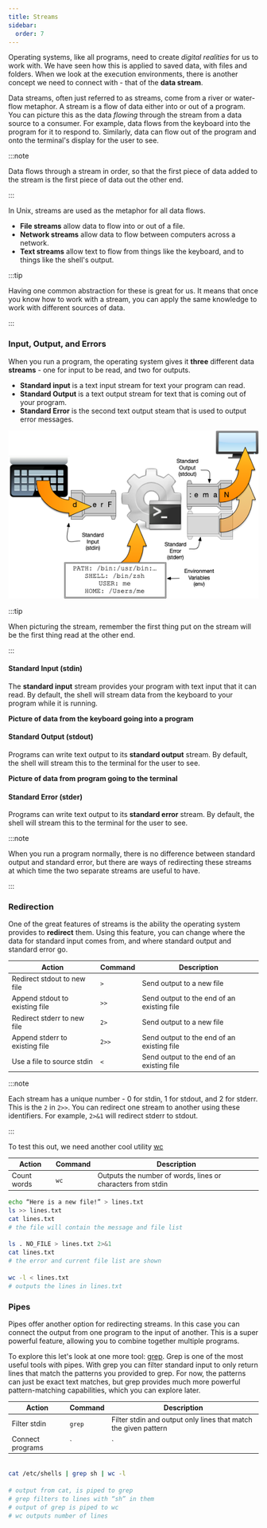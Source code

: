 ```yaml
---
title: Streams
sidebar:
  order: 7
---
```


Operating systems, like all programs, need to create *digital realities* for us to work with. We have seen how this is applied to saved data, with files and folders. When we look at the execution environments, there is another concept we need to connect with - that of the **data stream**.

Data streams, often just referred to as streams, come from a river or water-flow metaphor. A stream is a flow of data either into or out of a program. You can picture this as the data *flowing* through the stream from a data source to a consumer. For example, data flows from the keyboard into the program for it to respond to. Similarly, data can flow out of the program and onto the terminal's display for the user to see.

:::note

Data flows through a stream in order, so that the first piece of data added to the stream is the first piece of data out the other end.

:::

In Unix, streams are used as the metaphor for all data flows.

- **File streams** allow data to flow into or out of a file.
- **Network streams** allow data to flow between computers across a network.
- **Text streams** allow text to flow from things like the keyboard, and to things like the shell's output.

:::tip

Having one common abstraction for these is great for us. It means that once you know how to work with a stream, you can apply the same knowledge to work with different sources of data.

:::

### Input, Output, and Errors

When you run a program, the operating system gives it **three** different data **streams** - one for input to be read, and two for outputs.

- **Standard input** is a text input stream for text your program can read.
- **Standard Output** is a text output stream for text that is coming out of your program.
- **Standard Error** is the second text output steam that is used to output error messages.

![The execution environment of a program, with environment variables, stdin, stdout, and stderr shown as pipes.](./images/execution-env.png)

:::tip

When picturing the stream, remember the first thing put on the stream will be the first thing read at the other end.

:::

#### Standard Input (stdin)

The **standard input** stream provides your program with text input that it can read. By default, the shell will stream data from the keyboard to your program while it is running.

**Picture of data from the keyboard going into a program**

#### Standard Output (stdout)

Programs can write text output to its **standard output** stream. By default, the shell will stream this to the terminal for the user to see.

**Picture of data from program going to the terminal**

#### Standard Error (stder)

Programs can write text output to its **standard error** stream. By default, the shell will stream this to the terminal for the user to see.

:::note

When you run a program normally, there is no difference between standard output and standard error, but there are ways of redirecting these streams at which time the two separate streams are useful to have.

:::

### Redirection

One of the great features of streams is the ability the operating system provides to **redirect** them. Using this feature, you can change where the data for standard input comes from, and where standard output and standard error go.

|**Action**               |**Command**  |**Description**|
|-------------------------|-------------|-----------------------------------------------------------------------------------|
|Redirect stdout to new file           |`>`      | Send output to a new file |
|Append stdout to existing file           |`>>`      | Send output to the end of an existing file |
|Redirect stderr to new file           |`2>`      | Send output to a new file |
|Append stderr to existing file           |`2>>`      | Send output to the end of an existing file |
|Use a file to source stdin           |`<`      | Send output to the end of an existing file |

:::note

Each stream has a unique number - 0 for stdin, 1 for stdout, and 2 for stderr. This is the `2` in `2>>`. You can redirect one stream to another using these identifiers. For example, `2>&1` will redirect stderr to stdout.

:::

To test this out, we need another cool utility [wc](https://man.cx/Wc)

|**Action**               |**Command**  |**Description**|
|-------------------------|-------------|-----------------------------------------------------------------------------------|
|Count words           |`wc`      | Outputs the number of words, lines or characters from stdin |


```sh
echo “Here is a new file!” > lines.txt
ls >> lines.txt
cat lines.txt
# the file will contain the message and file list

ls . NO_FILE > lines.txt 2>&1
cat lines.txt
# the error and current file list are shown

wc -l < lines.txt
# outputs the lines in lines.txt
```

### Pipes

Pipes offer another option for redirecting streams. In this case you can connect the output from one program to the input of another. This is a super powerful feature, allowing you to combine together multiple programs.

To explore this let's look at one more tool: [grep](https://man.cx/Grep). Grep is one of the most useful tools with pipes. With grep you can filter standard input to only return lines that match the patterns you provided to grep. For now, the patterns can just be exact text matches, but grep provides much more powerful pattern-matching capabilities, which you can explore later.

|**Action**               |**Command**  |**Description**|
|-------------------------|-------------|-----------------------------------------------------------------------------------|
|Filter stdin           |`grep`      | Filter stdin and output only lines that match the given pattern |
|Connect programs |`|`      | Send stdout from program to stdin of another |

```sh

cat /etc/shells | grep sh | wc -l 

# output from cat, is piped to grep
# grep filters to lines with “sh” in them
# output of grep is piped to wc
# wc outputs number of lines

```
